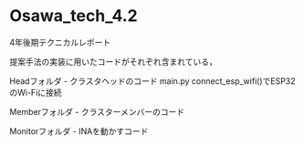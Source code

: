 # Osawa_tech_4.2
4年後期テクニカルレポート

提案手法の実装に用いたコードがそれぞれ含まれている，

Headフォルダ - クラスタヘッドのコード
main.py
connect_esp_wifi()でESP32のWi-Fiに接続

Memberフォルダ - クラスターメンバーのコード

Monitorフォルダ - INAを動かすコード

